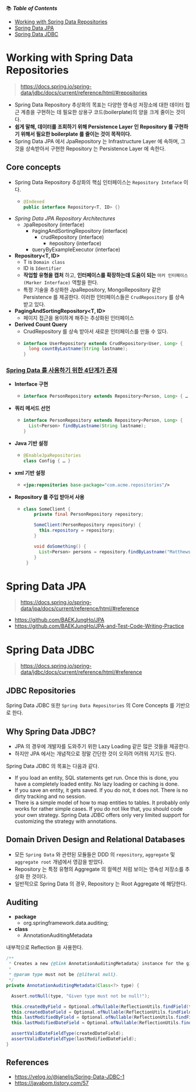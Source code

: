 📚 ___Table of Contents___

- [Working with Spring Data Repositories](https://github.com/BAEKJungHo/spring-data#working-with-spring-data-repositories)
- [Spring Data JPA](https://github.com/BAEKJungHo/spring-data#spring-data-jpa)
- [Spring Data JDBC](https://github.com/BAEKJungHo/spring-data#spring-data-jdbc)

# Working with Spring Data Repositories

> https://docs.spring.io/spring-data/jdbc/docs/current/reference/html/#repositories

- Spring Data Repository 추상화의 목표는 다양한 영속성 저장소에 대한 데이터 접근 계층을 구현하는 데 필요한 상용구 코드(boilerplate)의 양을 크게 줄이는 것이다.
- __쉽게 말해, 데이터를 조회하기 위해 Persistence Layer 인 Repository 를 구현하기 위해서 필요한 boilerplate 를 줄이는 것이 목적이다.__
- Spring Data JPA 에서 JpaRepository 는 Infrastructure Layer 에 속하며, 그것을 상속받아서 구현한 Repository 는 Persistence Layer 에 속한다.

## Core concepts

- Spring Data Repository 추상화의 핵심 인터페이스는 `Repository Inteface` 이다.
  - ```java
    @Indexed
    public interface Repository<T, ID> {}
    ```
- _Spring Data JPA Repository Architectures_
  - `J`paRepository (interface)
    - `P`agingAndSortingRepository (interface)
      - `C`rudRepository (interface)
        - `R`epository (interface)
    - `Q`ueryByExampleExecutor (interface)
- __Repository<T, ID>__
  - T is `Domain class`
  - ID is `Identifier`
  - __작업할 유형을 캡처__ 하고, __인터페이스를 확장하는데 도움이 되는__ `마커 인터페이스(Marker Interface)` 역할을 한다.
  - 특정 기술을 추상화한 JpaRepository, MongoRepository 같은 Persistence 를 제공한다. 이러한 인터페이스들은 `CrudRepository` 를 상속 받고 있다. 
- __PagingAndSortingRepository<T, ID>__
  - 페이지 접근을 용이하게 해주는 추상화된 인터페이스
- __Derived Count Query__
  - CrudRepository 를 상속 받아서 새로운 인터페이스를 만들 수 있다.
  - ```java
    interface UserRepository extends CrudRepository<User, Long> {
      long countByLastname(String lastname);
    }
    ```

### [Spring Data 를 사용하기 위한 4단계가 존재](https://docs.spring.io/spring-data/jdbc/docs/current/reference/html/#repositories.query-methods)

- __Interface 구현__
  - ```java
    interface PersonRepository extends Repository<Person, Long> { … }
    ```
- __쿼리 메서드 선언__
  - ```java
    interface PersonRepository extends Repository<Person, Long> {
      List<Person> findByLastname(String lastname);
    }
    ```
- __Java 기반 설정__
  - ```java
    @EnableJpaRepositories
    class Config { … }
    ```
- __xml 기반 설정__
  - ```xml
    <jpa:repositories base-package="com.acme.repositories"/>
    ```
- __Repository 를 주입 받아서 사용__
  - ```java
    class SomeClient {
        private final PersonRepository repository;

        SomeClient(PersonRepository repository) {
          this.repository = repository;
        }

        void doSomething() {
          List<Person> persons = repository.findByLastname("Matthews");
        }
     }
     ```

# Spring Data JPA

> https://docs.spring.io/spring-data/jpa/docs/current/reference/html/#reference

- https://github.com/BAEKJungHo/JPA
- https://github.com/BAEKJungHo/JPA-and-Test-Code-Writing-Practice

# Spring Data JDBC

> https://docs.spring.io/spring-data/jdbc/docs/current/reference/html/#reference

## JDBC Repositories

Spring Data JDBC 또한 `Spring Data Repositories` 의 Core Concepts 를 기반으로 한다.

## Why Spring Data JDBC?

- JPA 의 경우에 개발자를 도와주기 위한 Lazy Loading 같은 많은 것들을 제공한다. 
- 하지만 JPA 에서는 개념적으로 정말 간단한 것이 오히려 어려워 지기도 한다.

Spring Data JDBC 의 목표는 다음과 같다.

- If you load an entity, SQL statements get run. Once this is done, you have a completely loaded entity. No lazy loading or caching is done.
- If you save an entity, it gets saved. If you do not, it does not. There is no dirty tracking and no session.
- There is a simple model of how to map entities to tables. It probably only works for rather simple cases. If you do not like that, you should code your own strategy. Spring Data JDBC offers only very limited support for customizing the strategy with annotations.

## Domain Driven Design and Relational Databases

- 모든 `Spring Data` 와 관련된 모듈들은 DDD 의 `repository`, `aggregate` 및 `aggregate root` 개념에서 영감을 받았다. 
- Repository 는 특정 유형의 Aggregate 의 컬렉션 처럼 보이는 영속성 저장소를 추상화 한 것이다.
- 일반적으로 Spring Data 의 경우, Repository 는 Root Aggregate 에 해당한다.

## Auditing

- __package__
  - org.springframework.data.auditing;
- __class__
  - AnnotationAuditingMetadata

내부적으로 Reflection 을 사용한다.

```java
/**
 * Creates a new {@link AnnotationAuditingMetadata} instance for the given type.
 *
 * @param type must not be {@literal null}.
 */
private AnnotationAuditingMetadata(Class<?> type) {

  Assert.notNull(type, "Given type must not be null!");

  this.createdByField = Optional.ofNullable(ReflectionUtils.findField(type, CREATED_BY_FILTER));
  this.createdDateField = Optional.ofNullable(ReflectionUtils.findField(type, CREATED_DATE_FILTER));
  this.lastModifiedByField = Optional.ofNullable(ReflectionUtils.findField(type, LAST_MODIFIED_BY_FILTER));
  this.lastModifiedDateField = Optional.ofNullable(ReflectionUtils.findField(type, LAST_MODIFIED_DATE_FILTER));

  assertValidDateFieldType(createdDateField);
  assertValidDateFieldType(lastModifiedDateField);
}
```

## References

- https://velog.io/@janeljs/Spring-Data-JDBC-1
- https://javabom.tistory.com/57
